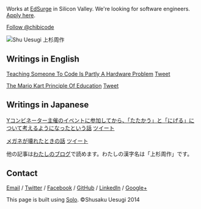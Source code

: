 Works at <a href="https://www.edsurge.com/" target="_blank">EdSurge</a> in Silicon Valley. We're looking for software engineers. <a href="http://careers.edsurge.com/2014/01/17/software-engineer/" target="_blank">Apply here</a>.

<a href="https://twitter.com/chibicode" class="twitter-follow-button" data-show-screen-name="false" data-show-count="true" data-size="large">Follow @chibicode</a></span>

![Shu Uesugi 上杉周作](http://chibicode.com/images/shu-uesugi.jpg)

## Writings in English

<a href="https://medium.com/what-i-learned-building/fe6a2067d770" target="_blank">Teaching Someone To Code Is Partly A Hardware Problem</a> <a href="https://twitter.com/share" class="twitter-share-button" data-url="https://medium.com/what-i-learned-building/fe6a2067d770" data-text="Teaching Someone To Code Is Partly A Hardware Problem">Tweet</a>

<a href="https://medium.com/who-i-am/597e51e988db" target="_blank">The Mario Kart Principle Of Education</a> <a href="https://twitter.com/share" class="twitter-share-button" data-url="https://medium.com/who-i-am/597e51e988db" data-text="The Mario Kart Principle Of Education">Tweet</a>

## Writings in Japanese

<a href="http://naze.chibicode.com/post/66112027707/y" target="_blank">Yコンビネーター主催のイベントに参加してから、「たたかう」と「にげる」について考えるようになったという話</a> <a href="https://twitter.com/share" class="twitter-share-button" data-url="http://naze.chibicode.com/post/66112027707/y" data-text="Yコンビネーター主催のイベントに参加してから、「たたかう」と「にげる」について考えるようになったという話" data-lang="ja">ツイート</a>

<a href="https://medium.com/in-japanese/b5c7fcb1d21a" target="_blank">メガネが壊れたときの話</a> <a href="https://twitter.com/share" class="twitter-share-button" data-url="https://medium.com/in-japanese/b5c7fcb1d21a" data-text="メガネが壊れたときの話" data-lang="ja">ツイート</a>

他の記事は<a href="http://naze.chibicode.com" target="_blank">わたしのブログ</a>で読めます。わたしの漢字名は「上杉周作」です。</p>

## Contact

<a href="mailto:shu@chibicode.com">Email</a> /
<a href="http://twitter.com/chibicode" target="_blank">Twitter</a> /
<a href="http://facebook.com/shu" target="_blank">Facebook</a> /
<a href="http://github.com/chibicode" target="_blank">GitHub</a> /
<a href="http://www.linkedin.com/in/chibicode" target="_blank">LinkedIn</a> /
<a href="https://plus.google.com/110325199858284431541?rel=author" target="_blank">Google+</a>

This page is built using [Solo](http://chibicode.github.io/solo/). &copy;Shusaku Uesugi 2014